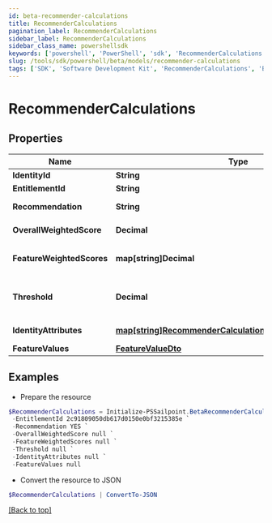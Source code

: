 ```yaml
---
id: beta-recommender-calculations
title: RecommenderCalculations
pagination_label: RecommenderCalculations
sidebar_label: RecommenderCalculations
sidebar_class_name: powershellsdk
keywords: ['powershell', 'PowerShell', 'sdk', 'RecommenderCalculations', 'BetaRecommenderCalculations'] 
slug: /tools/sdk/powershell/beta/models/recommender-calculations
tags: ['SDK', 'Software Development Kit', 'RecommenderCalculations', 'BetaRecommenderCalculations']
---
```



# RecommenderCalculations

## Properties

Name | Type | Description | Notes
------------ | ------------- | ------------- | -------------
**IdentityId** | **String** | The ID of the identity | [optional] 
**EntitlementId** | **String** | The entitlement ID | [optional] 
**Recommendation** | **String** | The actual recommendation | [optional] 
**OverallWeightedScore** | **Decimal** | The overall weighted score | [optional] 
**FeatureWeightedScores** | **map[string]Decimal** | The weighted score of each individual feature | [optional] 
**Threshold** | **Decimal** | The configured value against which the overallWeightedScore is compared | [optional] 
**IdentityAttributes** | [**map[string]RecommenderCalculationsIdentityAttributesValue**](recommender-calculations-identity-attributes-value) | The values for your configured features | [optional] 
**FeatureValues** | [**FeatureValueDto**](feature-value-dto) |  | [optional] 

## Examples

- Prepare the resource
```powershell
$RecommenderCalculations = Initialize-PSSailpoint.BetaRecommenderCalculations  -IdentityId 2c91808457d8f3ab0157e3e62cb4213c `
 -EntitlementId 2c91809050db617d0150e0bf3215385e `
 -Recommendation YES `
 -OverallWeightedScore null `
 -FeatureWeightedScores null `
 -Threshold null `
 -IdentityAttributes null `
 -FeatureValues null
```

- Convert the resource to JSON
```powershell
$RecommenderCalculations | ConvertTo-JSON
```


[[Back to top]](#) 

